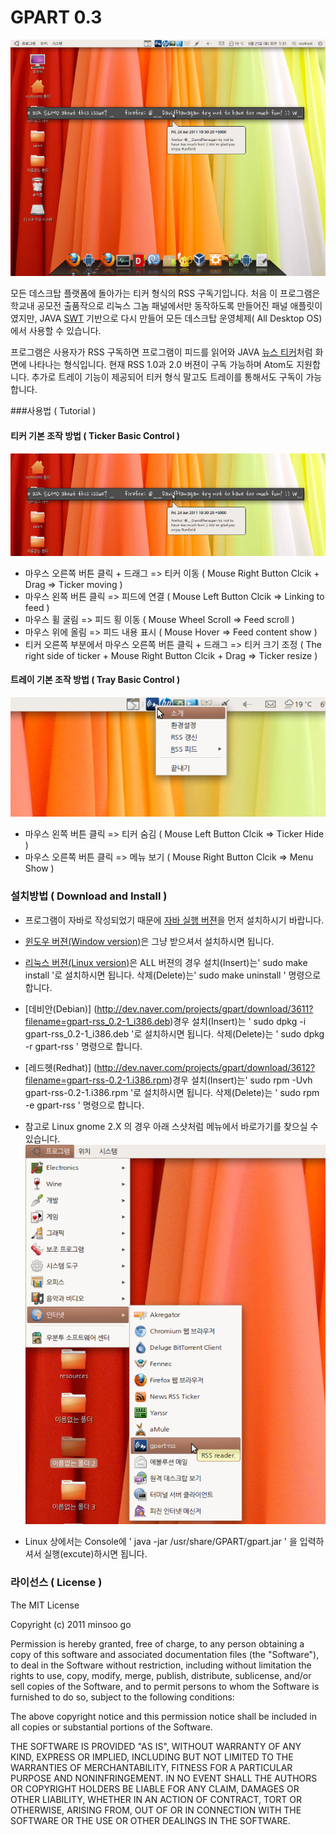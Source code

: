 GPART 0.3
=======
![](https://raw.githubusercontent.com/goesang/gpart/master/screenshots/1.png)

모든 데스크탑 플랫폼에 돌아가는 티커 형식의 RSS 구독기입니다.
처음 이 프로그램은 학교내 공모전 출품작으로 리눅스 그놈 패널에서만 동작하도록 만들어진 패널 애플릿이였지만, JAVA [SWT](http://www.eclipse.org/swt/ ) 기반으로 다시 만들어 모든 데스크탑 운영체제( All Desktop OS)에서 사용할 수 있습니다.

프로그램은 사용자가 RSS 구독하면 프로그램이 피드를 읽어와 
JAVA [뉴스 티커](http://en.wikipedia.org/wiki/News_ticker)처럼 화면에 나타나는 형식입니다. 
현재 RSS 1.0과 2.0 버젼이 구독 가능하며 Atom도 지원합니다.
추가로 트레이 기능이 제공되어 티커 형식 말고도 트레이를 통해서도 구독이 가능합니다.

###사용법 ( Tutorial )
#### 티커 기본 조작 방법 ( Ticker Basic Control )
![](https://raw.githubusercontent.com/goesang/gpart/master/screenshots/2_1.png)

 * 마우스 오른쪽 버튼 클릭 + 드래그  =>  티커 이동 
( Mouse Right Button Clcik + Drag => Ticker moving )
 * 마우스 왼쪽 버튼 클릭 => 피드에 연결 
( Mouse Left Button Clcik  =>  Linking to feed )
 * 마우스 휠 굴림 =>  피드 횡 이동 
( Mouse Wheel Scroll  =>  Feed scroll )
 * 마우스 위에 올림  =>  피드 내용 표시 
(  Mouse Hover  => Feed content show )
 * 티커 오른쪽 부분에서 마우스 오른쪽 버튼 클릭 + 드래그 => 티커 크기 조정 
( The right side of ticker + Mouse Right Button Clcik + Drag  => Ticker resize )

#### 트레이 기본 조작 방법 ( Tray Basic Control )
![](https://raw.githubusercontent.com/goesang/gpart/master/screenshots/3_1.png)
 * 마우스 왼쪽 버튼 클릭 =>  티커 숨김
( Mouse Left Button Clcik => Ticker Hide )
 * 마우스 오른쪽 버튼 클릭 =>  메뉴 보기 
( Mouse Right Button Clcik => Menu Show )

### 설치방법 ( Download and Install )

 * 프로그램이 자바로 작성되었기 때문에 [자바 실행 버젼]( http://www.oracle.com/technetwork/java/javase/downloads/index.html )을 먼저 설치하시기 바랍니다.

 * [윈도우 버젼(Window version)](http://www.softpedia.com/get/Internet/News-Newsgroups-Blog-Tools/GPART.shtml)은 그냥 받으셔서 설치하시면 됩니다.

 * [리눅스 버젼(Linux version)](http://dev.naver.com/projects/gpart/download/3610?filename=gpart-rss_0.2.tar.gz )은 ALL 버젼의 경우 
  설치(Insert)는' sudo make install '로 설치하시면 됩니다. 
  삭제(Delete)는' sudo make uninstall ' 명령으로 합니다.

 * [데비안(Debian)] (http://dev.naver.com/projects/gpart/download/3611?filename=gpart-rss_0.2-1_i386.deb)경우 
  설치(Insert)는 ' sudo dpkg -i gpart-rss_0.2-1_i386.deb '로 설치하시면 됩니다.
  삭제(Delete)는 ' sudo dpkg -r gpart-rss ' 명령으로 합니다.

 * [레드헷(Redhat)] (http://dev.naver.com/projects/gpart/download/3612?filename=gpart-rss-0.2-1.i386.rpm)경우 
  설치(Insert)는' sudo rpm -Uvh gpart-rss-0.2-1.i386.rpm '로 설치하시면 됩니다.
  삭제(Delete)는 ' sudo rpm -e gpart-rss ' 명령으로 합니다.

 * 참고로 Linux  gnome 2.X 의 경우 아래 스샷처럼 메뉴에서 바로가기를 찾으실 수 있습니다.
![](https://raw.githubusercontent.com/goesang/gpart/master/screenshots/11.png )

* Linux 상에서는 Console에 ' java -jar /usr/share/GPART/gpart.jar ' 을 입력하셔서 실행(excute)하시면 됩니다. 

### 라이선스 ( License )
The MIT License

Copyright (c) 2011 minsoo go

Permission is hereby granted, free of charge, to any person
obtaining a copy of this software and associated documentation
files (the "Software"), to deal in the Software without
restriction, including without limitation the rights to use,
copy, modify, merge, publish, distribute, sublicense, and/or sell
copies of the Software, and to permit persons to whom the
Software is furnished to do so, subject to the following
conditions:

The above copyright notice and this permission notice shall be
included in all copies or substantial portions of the Software.

THE SOFTWARE IS PROVIDED "AS IS", WITHOUT WARRANTY OF ANY KIND,
EXPRESS OR IMPLIED, INCLUDING BUT NOT LIMITED TO THE WARRANTIES
OF MERCHANTABILITY, FITNESS FOR A PARTICULAR PURPOSE AND
NONINFRINGEMENT. IN NO EVENT SHALL THE AUTHORS OR COPYRIGHT
HOLDERS BE LIABLE FOR ANY CLAIM, DAMAGES OR OTHER LIABILITY,
WHETHER IN AN ACTION OF CONTRACT, TORT OR OTHERWISE, ARISING
FROM, OUT OF OR IN CONNECTION WITH THE SOFTWARE OR THE USE OR
OTHER DEALINGS IN THE SOFTWARE.

